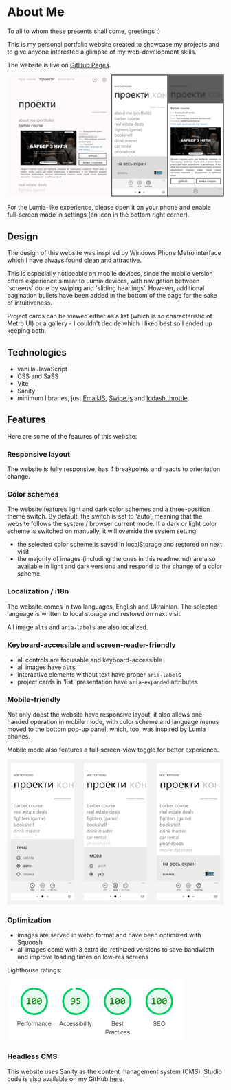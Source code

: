 # About Me

To all to whom these presents shall come, greetings :)

This is my personal portfolio website created to showcase my projects and to
give anyone interested a glimpse of my web-development skills.

The website is live on [GitHub Pages](https://dev0652.github.io/about/).

<picture>
  <source media="(pointer: fine) and (max-width: 500px) and (prefers-color-scheme: light)" srcset="./public/images/readme/mobile/scr2_mobile_light.webp">

  <source media="(pointer: fine) and (max-width: 500px) and (prefers-color-scheme: dark)" srcset="./public/images/readme/mobile/scr2_mobile_dark.webp">

  <source media="(pointer: coarse) and (prefers-color-scheme: light)" srcset="./public/images/readme/desktop/light_1x.webp 1x, ./public/images/readme/desktop/light_2x.webp 2x">

  <source media="(pointer: coarse) and (prefers-color-scheme: dark)" srcset="./public/images/readme/desktop/dark_1x.webp 1x, ./public/images/readme/desktop/dark_2x.webp 2x">

  <img alt="A collage of screenshots. One is from my website's Projects page with the project gallery in list presentation. One of the project cards is expanded, revealing the live page screenshot, project description and links to its GitHub page and live page." src="./public/images/readme/desktop/light_2x.webp">
</picture>

For the Lumia-like experience, please open it on your phone and enable
full-screen mode in settings (an icon in the bottom right corner).

## Design

The design of this website was inspired by Windows Phone Metro interface which I
have always found clean and attractive.

This is especially noticeable on mobile devices, since the mobile version offers
experience similar to Lumia devices, with navigation between 'screens' done by
swiping and 'sliding headings'. However, additional pagination bullets have been
added in the bottom of the page for the sake of intuitiveness.

Project cards can be viewed either as a list (which is so characteristic of
Metro UI) or a gallery - I couldn't decide which I liked best so I ended up
keeping both.

## Technologies

- vanilla JavaScript
- CSS and SaSS
- Vite
- Sanity
- minimum libraries, just [EmailJS](https://www.emailjs.com/),
  [Swipe.js](https://github.com/lyfeyaj/swipe) and
  [lodash.throttle](https://www.npmjs.com/package/lodash.throttle).

## Features

Here are some of the features of this website:

### Responsive layout

The website is fully responsive, has 4 breakpoints and reacts to orientation
change.

### Color schemes

The website features light and dark color schemes and a three-position theme
switch. By default, the switch is set to 'auto', meaning that the website
follows the system / browser current mode. If a dark or light color scheme is
switched on manually, it will override the system setting.

- the selected color scheme is saved in localStorage and restored on next visit
- the majority of images (including the ones in this readme.md) are also
  available in light and dark versions and respond to the change of a color
  scheme

### Localization / i18n

The website comes in two languages, English and Ukrainian. The selected language
is written to local storage and restored on next visit.

All image `alt`s and `aria-label`s are also localized.

### Keyboard-accessible and screen-reader-friendly

- all controls are focusable and keyboard-accessible
- all images have `alt`s
- interactive elements without text have proper `aria-label`s
- project cards in 'list' presentation have `aria-expanded` attributes

### Mobile-friendly

Not only doest the website have responsive layout, it also allows one-handed
operation in mobile mode, with color scheme and language menus moved to the
bottom pop-up panel, which, too, was inspired by Lumia phones.

Mobile mode also features a full-screen-view toggle for better experience.

<picture>

   <source media="(prefers-color-scheme: light)" srcset="./public/images/readme/mobile-menu/mobile-menu_light_1x.webp 1x, ./public/images/readme/mobile-menu/mobile-menu_light_2x.webp 2x">

   <source media="(prefers-color-scheme: dark)" srcset="./public/images/readme/mobile-menu/mobile-menu_dark_1x.webp 1x, ./public/images/readme/mobile-menu/mobile-menu_dark_2x.webp 2x">

  <img alt="A screenshot of Color Scheme, Language and Toggle Full-Screen dropdown menus in mobile version" src="./public/images/readme/mobile-menu/mobile-menu_light_2x.webp">
</picture>

### Optimization

- images are served in webp format and have been optimized with Squoosh
- all images come with 3 extra de-retinized versions to save bandwidth and
  improve loading times on low-res screens

Lighthouse ratings:

<picture>
  <source media="(prefers-color-scheme: light)" srcset="./public/images/readme/lighthouse/lighthouse_light.webp">

   <source media="(prefers-color-scheme: dark)" srcset="./public/images/readme/lighthouse/lighthouse_dark.webp">

  <img alt="A screenshot of my website's Lighthouse report with the following ratings: Performance: 100, Accessibility: 95, Best Practices: 100, SEO: 100." src="./public/images/readme/lighthouse/lighthouse_light.webp">
</picture>

### Headless CMS

This website uses Sanity as the content management system (CMS). Studio code is
also available on my GitHub [here](https://github.com/dev0652/about-sanity-cms).
